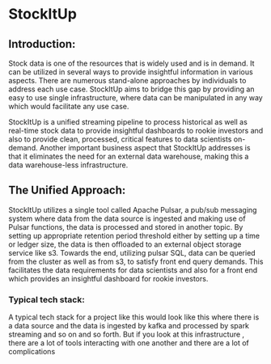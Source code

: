 # StockItUp

## Introduction: 

Stock data is one of the resources that is widely used and is in demand. It can be utilized in several ways to provide insightful information in various aspects. There are numerous stand-alone approaches by individuals to address each use case. StockItUp aims to bridge this gap by providing an easy to use single infrastructure, where data can be manipulated in any way which would facilitate any use case. 

StockItUp is a unified streaming pipeline to process historical as well as real-time stock data to provide insightful dashboards to rookie investors and also to provide clean, processed, critical features to data scientists on-demand. Another important business aspect that StockItUp addresses is that it eliminates the need for an external data warehouse, making this a data warehouse-less infrastructure. 


## The Unified Approach:

StockItUp utilizes a single tool called Apache Pulsar, a pub/sub messaging system where data from the data source is ingested and making use of Pulsar functions, the data is processed and stored in another topic. By setting up appropriate retention period threshold either by setting up a time or ledger size, the data is then offloaded to an external object storage service like s3. Towards the end, utilizing pulsar SQL, data can be queried from the cluster as well as from s3, to satisfy front end query demands. This facilitates the data requirements for data scientists and also for a front end which provides an insightful dashboard for rookie investors. 

### Typical tech stack:

A typical tech stack for a project like this would look like this where there is a data source and the data is ingested by kafka and processed by spark streaming and so on and so forth. But if you look at this infrastructure , there are a lot of tools interacting with one another and there are a lot of complications

